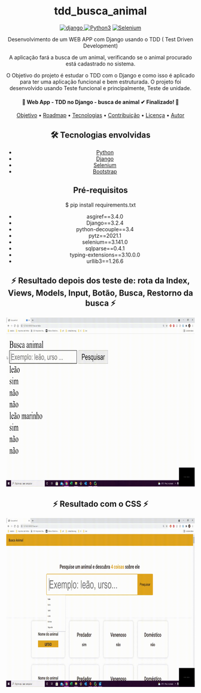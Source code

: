 
 <!-- Explicação do projeto -->
<h1 align="center">tdd_busca_animal</h1>

<div class="box" align="center" display='flex'>
	<a href="https://www.djangoproject.com/" target="_blank" align = "center"> <img src="https://img.shields.io/badge/Django-092E20?style=for-the-badge&logo=django&logoColor=white" alt="django" width="130" height="40"/></a><a href="https://www.python.org/" target="_blank" align = "center"> <img src="https://img.shields.io/badge/Python-3776AB?style=for-the-badge&logo=python&logoColor=white" width="130" height="40" alt="Python3" /></a>
	<a href="https://selenium-python.readthedocs.io/installation.html" target="_blank" align = "center"> <img src="https://img.shields.io/badge/Selenium-43B02A?style=for-the-badge&logo=Selenium&logoColor=white" alt="Selenium" width="130" height="40"/></a>
	
	
</div>

<p align="center"> Desenvolvimento de um WEB APP com Django usando o TDD ( Test Driven Development) </p>
<p align="center"> A aplicação fará a busca de um animal, verificando se o animal procurado está cadastrado no sistema. </p>
<p align="center"> O Objetivo do projeto é estudar o TDD com o Django e como isso é aplicado para ter uma aplicação funcional e bem estruturada. O projeto foi desenvolvido usando Teste funcional e principalmente, Teste de unidade. </p>

 <!-- Status do projeto -->
<h4 align="center"> 
	📌  Web App - TDD no Django - busca de animal  ✔  Finalizado!   📌
</h4>


<!-- Indice -->
<p align="center">
 <a href="#objetivo">Objetivo</a> •
 <a href="#roadmap">Roadmap</a> • 
 <a href="#tecnologias">Tecnologias</a> • 
 <a href="#contribuicao">Contribuição</a> • 
 <a href="#licenc-a">Licença</a> • 
 <a href="#autor">Autor</a>
</p>

<!-- Tecnologias envolvidas -->
<div align="center" class='container'>
	<h2 align="center"> 🛠 Tecnologias envolvidas</h2>
	<ul>
		<li><a href="https://www.python.org/"  target="_blank">Python</a></li>
		<li><a href="https://www.djangoproject.com/"  target="_blank">Django</a></li>
		<li><a href="https://selenium-python.readthedocs.io/installation.html"  target="_blank">Selenium</a></li>
		<li><a href="https://getbootstrap.com/"  target="_blank">Bootstrap</a></li>
	</ul>
</div>

<!-- Requirements -->
<div align="center" class='container'>
	<h2 align="center"> Pré-requisitos </h2>
	<p align="center">$ pip install requirements.txt</p>
	<ul>
		<li>asgiref==3.4.0</li>
		<li>Django==3.2.4</li>
		<li>python-decouple==3.4</li>
		<li>pytz==2021.1</li> 
		<li>selenium==3.141.0</li> 
		<li>sqlparse==0.4.1</li> 
		<li>typing-extensions==3.10.0.0</li> 
		<li>urllib3==1.26.6</li> 
	</ul>

</div>
	

<!-- Resultados -->
<!-- Resultado sem css -->
<div align="center" class='container'>
	<h2 align="center"> ⚡ Resultado depois dos teste de: rota da Index, Views, Models, Input, Botão, Busca, Restorno da busca ⚡</h2>
</div>
<div align="center" class='result'>
	<img alt="#result_no_css" title="#result_no_css" src="./result_git/result_0.gif" width="700" height="450"/>
</div>
													 
<!-- Resultado com css -->
<div align="center" class='container'>
	<h2 align="center"> ⚡ Resultado com o CSS ⚡</h2>
</div>
<div align="center" class='result'>
	<img alt="#result_css" title="#result_css" src="./result_git/result_2.gif" width="700" height="450"/>
</div>
													 
													 







   

